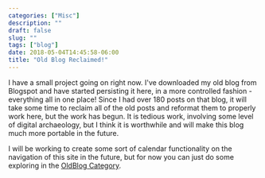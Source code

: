 ```yaml
---
categories: ["Misc"]
description: ""
draft: false
slug: ""
tags: ["blog"]
date: 2018-05-04T14:45:58-06:00
title: "Old Blog Reclaimed!"
---
```


I have a small project going on right now. I've downloaded my old blog from Blogspot and have started persisting it here, in a more controlled fashion - everything all in one place! Since I had over 180 posts on that blog, it will take some time to reclaim all of the old posts and reformat them to properly work here, but the work has begun. It is tedious work, involving some level of digital archaeology, but I think it is worthwhile and will make this blog much more portable in the future.

I will be working to create some sort of calendar functionality on the navigation of this site in the future, but for now you can just do some exploring in the [OldBlog Category](/categories/oldblog/).
